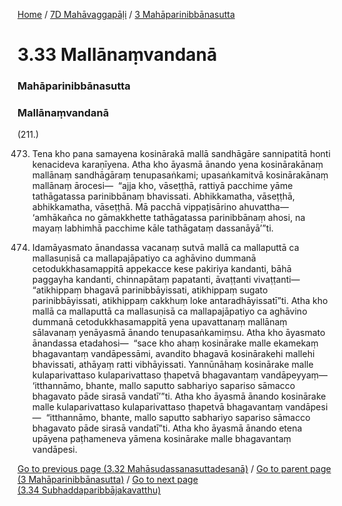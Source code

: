 
[Home](/) / [7D Mahāvaggapāḷi](../../7D.md) / [3 Mahāparinibbānasutta](../3.md)

# 3.33 Mallānaṃvandanā

### Mahāparinibbānasutta

### Mallānaṃvandanā

(211.)

473. Tena kho pana samayena kosinārakā mallā sandhāgāre sannipatitā honti kenacideva karaṇīyena. Atha kho āyasmā ānando yena kosinārakānaṃ mallānaṃ sandhāgāraṃ tenupasaṅkami; upasaṅkamitvā kosinārakānaṃ mallānaṃ ārocesi—  “ajja kho, vāseṭṭhā, rattiyā pacchime yāme tathāgatassa parinibbānaṃ bhavissati. Abhikkamatha, vāseṭṭhā, abhikkamatha, vāseṭṭhā. Mā pacchā vippaṭisārino ahuvattha—  ‘amhākañca no gāmakkhette tathāgatassa parinibbānaṃ ahosi, na mayaṃ labhimhā pacchime kāle tathāgataṃ dassanāyā’”ti.

474. Idamāyasmato ānandassa vacanaṃ sutvā mallā ca mallaputtā ca mallasuṇisā ca mallapajāpatiyo ca aghāvino dummanā cetodukkhasamappitā appekacce kese pakiriya kandanti, bāhā paggayha kandanti, chinnapātaṃ papatanti, āvaṭṭanti vivaṭṭanti—  “atikhippaṃ bhagavā parinibbāyissati, atikhippaṃ sugato parinibbāyissati, atikhippaṃ cakkhuṃ loke antaradhāyissatī”ti. Atha kho mallā ca mallaputtā ca mallasuṇisā ca mallapajāpatiyo ca aghāvino dummanā cetodukkhasamappitā yena upavattanaṃ mallānaṃ sālavanaṃ yenāyasmā ānando tenupasaṅkamiṃsu. Atha kho āyasmato ānandassa etadahosi—  “sace kho ahaṃ kosinārake malle ekamekaṃ bhagavantaṃ vandāpessāmi, avandito bhagavā kosinārakehi mallehi bhavissati, athāyaṃ ratti vibhāyissati. Yannūnāhaṃ kosinārake malle kulaparivattaso kulaparivattaso ṭhapetvā bhagavantaṃ vandāpeyyaṃ—  ‘itthannāmo, bhante, mallo saputto sabhariyo sapariso sāmacco bhagavato pāde sirasā vandatī’”ti. Atha kho āyasmā ānando kosinārake malle kulaparivattaso kulaparivattaso ṭhapetvā bhagavantaṃ vandāpesi—  “itthannāmo, bhante, mallo saputto sabhariyo sapariso sāmacco bhagavato pāde sirasā vandatī”ti. Atha kho āyasmā ānando etena upāyena paṭhameneva yāmena kosinārake malle bhagavantaṃ vandāpesi.

[Go to previous page (3.32 Mahāsudassanasuttadesanā)](3.32.md) / [Go to parent page (3 Mahāparinibbānasutta)](../3.md) / [Go to next page (3.34 Subhaddaparibbājakavatthu)](3.34.md)



